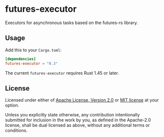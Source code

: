 # futures-executor

Executors for asynchronous tasks based on the futures-rs library.

## Usage

Add this to your `Cargo.toml`:

```toml
[dependencies]
futures-executor = "0.3"
```

The current `futures-executor` requires Rust 1.45 or later.

## License

Licensed under either of [Apache License, Version 2.0](LICENSE-APACHE) or
[MIT license](LICENSE-MIT) at your option.

Unless you explicitly state otherwise, any contribution intentionally submitted
for inclusion in the work by you, as defined in the Apache-2.0 license, shall
be dual licensed as above, without any additional terms or conditions.
